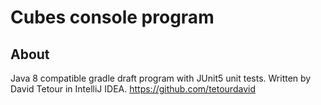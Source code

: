 # Cubes console program

## About
Java 8 compatible gradle draft program with JUnit5 unit tests.
Written by David Tetour in IntelliJ IDEA.
https://github.com/tetourdavid

